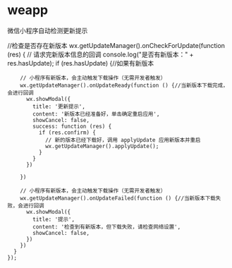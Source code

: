 # weapp
微信小程序自动检测更新提示


 //检查是否存在新版本
    wx.getUpdateManager().onCheckForUpdate(function (res) {
      // 请求完新版本信息的回调
      console.log("是否有新版本：" + res.hasUpdate);
      if (res.hasUpdate) {//如果有新版本

        // 小程序有新版本，会主动触发下载操作（无需开发者触发）
        wx.getUpdateManager().onUpdateReady(function () {//当新版本下载完成，会进行回调
          wx.showModal({
            title: '更新提示',
            content: '新版本已经准备好，单击确定重启应用',
            showCancel: false,
            success: function (res) {
              if (res.confirm) {
                // 新的版本已经下载好，调用 applyUpdate 应用新版本并重启
                wx.getUpdateManager().applyUpdate();
              }
            }
          })

        })

        // 小程序有新版本，会主动触发下载操作（无需开发者触发）
        wx.getUpdateManager().onUpdateFailed(function () {//当新版本下载失败，会进行回调
          wx.showModal({
            title: '提示',
            content: '检查到有新版本，但下载失败，请检查网络设置',
            showCancel: false,
          })
        })
      }
    });
